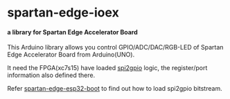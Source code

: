# spartan-edge-ioex
#### a library for Spartan Edge Accelerator Board

This Arduino library allows you control GPIO/ADC/DAC/RGB-LED of Spartan Edge Accelerator Board from Arduino(UNO).

It need the FPGA(xc7s15) have loaded 
[spi2gpio](https://github.com/marsfan/spartan_edge_demo_project/tree/master/spi2gpio) 
logic, the register/port information also defined there.

Refer [spartan-edge-esp32-boot](https://github.com/marsfan/spartan-edge-esp32-boot) 
to find out how to load spi2gpio bitstream.
